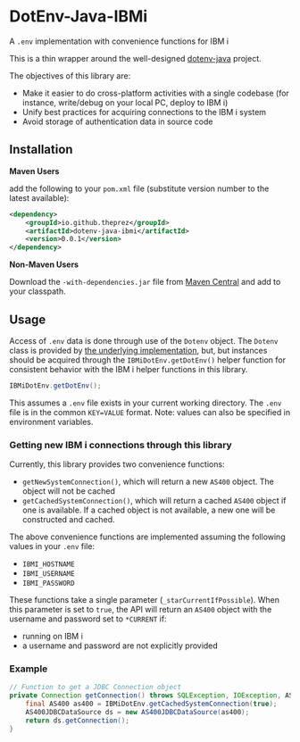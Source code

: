 # DotEnv-Java-IBMi
A `.env` implementation with convenience functions for IBM i

This is a thin wrapper around the well-designed [dotenv-java](https://github.com/cdimascio/dotenv-java)
project. 

The objectives of this library are:
- Make it easier to do cross-platform activities with a single codebase (for instance, write/debug on your local PC, deploy to IBM i)
- Unify best practices for acquiring connections to the IBM i system
- Avoid storage of authentication data in source code

## Installation

**Maven Users**

add the following to your `pom.xml` file (substitute version number to the latest available):
```xml
<dependency>
    <groupId>io.github.theprez</groupId>
    <artifactId>dotenv-java-ibmi</artifactId>
    <version>0.0.1</version>
</dependency>
```

**Non-Maven Users**

Download the `-with-dependencies.jar` file from [Maven Central](https://mvnrepository.com) and
add to your classpath.

## Usage

Access of `.env` data is done through use of the `Dotenv` object. The `Dotenv`
class is provided by [the underlying implementation](https://github.com/cdimascio/dotenv-java),
but, but instances should be acquired through the `IBMiDotEnv.getDotEnv()` helper function for
consistent behavior with the IBM i helper functions in this library. 

```java
IBMiDotEnv.getDotEnv();
```

This assumes a `.env` file exists in your current working directory. The `.env` file is in the
common `KEY=VALUE` format. 
Note: values can also be specified in environment variables. 

### Getting new IBM i connections through this library

Currently, this library provides two convenience functions:
- `getNewSystemConnection()`, which will return a new `AS400` object. The object will not be cached
- `getCachedSystemConnection()`, which will return a cached `AS400` object if one is available. If
a cached object is not available, a new one will be constructed and cached. 

The above convenience functions are implemented assuming the following values in your `.env` file:
- `IBMI_HOSTNAME`
- `IBMI_USERNAME`
- `IBMI_PASSWORD`

These functions take a single parameter (`_starCurrentIfPossible`). When this parameter is set to
`true`, the API will return an `AS400` object with the username and password set to `*CURRENT` if:
- running on IBM i
- a username and password are not explicitly provided

### Example

```java
// Function to get a JDBC Connection object
private Connection getConnection() throws SQLException, IOException, AS400SecurityException {
    final AS400 as400 = IBMiDotEnv.getCachedSystemConnection(true);
    AS400JDBCDataSource ds = new AS400JDBCDataSource(as400);
    return ds.getConnection();
}
```
